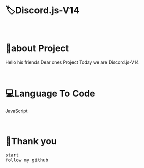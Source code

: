 <!-- Title -->
<h1>🏷Discord.js-V14</h1>
<br>

<h1>👤about Project </h1>
<p>Hello his friends Dear ones Project Today we are Discord.js-V14</p>
<!-- view -->
<br>
<h1>💻Language To Code</h1>
<p>JavaScript</p>
<br>
<h1>💖Thank you</h1>
<pre>
start
follow my github
</pre>
